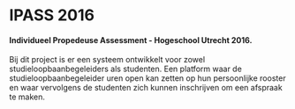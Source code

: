 # IPASS 2016
#### Individueel Propedeuse Assessment - Hogeschool Utrecht 2016.

Bij dit project is er een systeem ontwikkelt voor zowel studieloopbaanbegeleiders als
studenten. Een platform waar de studieloopbaanbegeleider uren open kan zetten op hun
persoonlijke rooster en waar vervolgens de studenten zich kunnen inschrijven om een
afspraak te maken.
